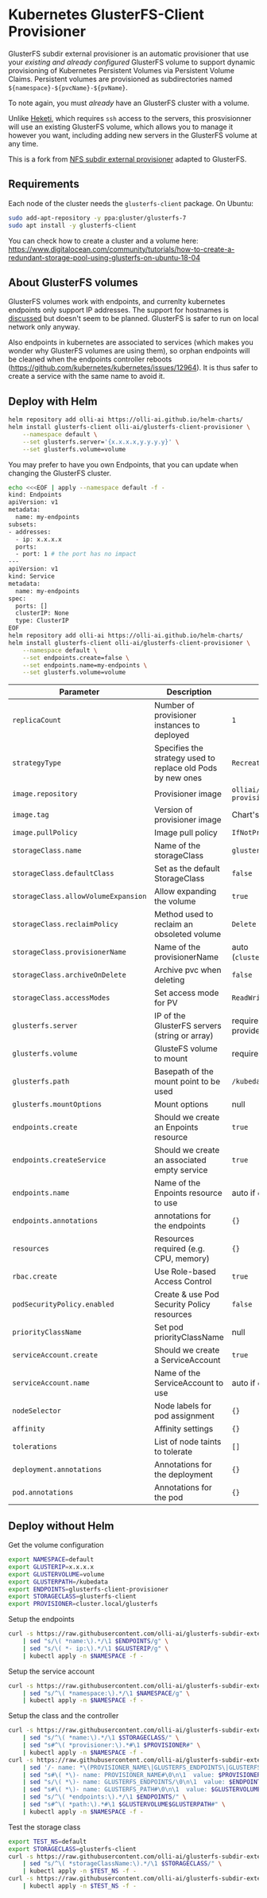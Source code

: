 # Kubernetes GlusterFS-Client Provisioner

GlusterFS subdir external provisioner is an automatic provisioner that use your _existing and already configured_ GlusterFS volume to support dynamic provisioning of Kubernetes Persistent Volumes via Persistent Volume Claims. Persistent volumes are provisioned as subdirectories named `${namespace}-${pvcName}-${pvName}`.

To note again, you must _already_ have an GlusterFS cluster with a volume.

Unlike [Heketi](https://github.com/heketi/heketi), which requires `ssh` access to the servers, this prosvisionner will use an existing GlusterFS volume, which allows you to manage it however you want, including adding new servers in the GlusterFS volume at any time.

This is a fork from [NFS subdir external provisioner](https://github.com/kubernetes-sigs/nfs-subdir-external-provisioner) adapted to GlusterFS.

## Requirements

Each node of the cluster needs the `glusterfs-client` package. On Ubuntu:
```bash
sudo add-apt-repository -y ppa:gluster/glusterfs-7
sudo apt install -y glusterfs-client
```
You can check how to create a cluster and a volume here: https://www.digitalocean.com/community/tutorials/how-to-create-a-redundant-storage-pool-using-glusterfs-on-ubuntu-18-04

## About GlusterFS volumes

GlusterFS volumes work with endpoints, and currenlty kubernetes endpoints only support IP addresses. The support for hostnames is [discussed](https://github.com/kubernetes/kubernetes/issues/4447) but doesn't seem to be planned. GlusterFS is safer to run on local network only anyway.

Also endpoints in kubernetes are associated to services (which makes you wonder why GlusterFS volumes are using them), so orphan endpoints will be cleaned when the endpoints controller reboots (https://github.com/kubernetes/kubernetes/issues/12964). It is thus safer to create a service with the same name to avoid it.

## Deploy with Helm

```bash
helm repository add olli-ai https://olli-ai.github.io/helm-charts/
helm install glusterfs-client olli-ai/glusterfs-client-provisioner \
    --namespace default \
    --set glusterfs.server='{x.x.x.x,y.y.y.y}' \
    --set glusterfs.volume=volume
```

You may prefer to have you own Endpoints, that you can update when changing the GlusterFS cluster.

```bash
echo <<<EOF | apply --namespace default -f -
kind: Endpoints
apiVersion: v1
metadata:
  name: my-endpoints
subsets:
- addresses:
  - ip: x.x.x.x
  ports:
  - port: 1 # the port has no impact
---
apiVersion: v1
kind: Service
metadata:
  name: my-endpoints
spec:
  ports: []
  clusterIP: None
  type: ClusterIP
EOF
helm repository add olli-ai https://olli-ai.github.io/helm-charts/
helm install glusterfs-client olli-ai/glusterfs-client-provisioner \
    --namespace default \
    --set endpoints.create=false \
    --set endpoints.name=my-endpoints \
    --set glusterfs.volume=volume
```

| Parameter                           | Description                                                 | Default                               |
| ----------------------------------- | ----------------------------------------------------------- | ------------------------------------- |
| `replicaCount`                      | Number of provisioner instances to deployed                 | `1`                                   |
| `strategyType`                      | Specifies the strategy used to replace old Pods by new ones | `Recreate`                            |
| `image.repository`                  | Provisioner image                                           | `olliai/glusterfs-client-provisioner` |
| `image.tag`                         | Version of provisioner image                                | Chart's version                       |
| `image.pullPolicy`                  | Image pull policy                                           | `IfNotPresent`                        |
| `storageClass.name`                 | Name of the storageClass                                    | `glusterfs-client`                    |
| `storageClass.defaultClass`         | Set as the default StorageClass                             | `false`                               |
| `storageClass.allowVolumeExpansion` | Allow expanding the volume                                  | `true`                                |
| `storageClass.reclaimPolicy`        | Method used to reclaim an obsoleted volume                  | `Delete`                              |
| `storageClass.provisionerName`      | Name of the provisionerName                                 | auto (`cluster.local/{fullName}`)     |
| `storageClass.archiveOnDelete`      | Archive pvc when deleting                                   | `false`                               |
| `storageClass.accessModes`          | Set access mode for PV                                      | `ReadWriteOnce`                       |
| `glusterfs.server`                  | IP of the GlusterFS servers (string or array)               | required if endpoints is not provided |
| `glusterfs.volume`                  | GlusteFS volume to mount                                    | required                              |
| `glusterfs.path`                    | Basepath of the mount point to be used                      | `/kubedata`                           |
| `glusterfs.mountOptions`            | Mount options                                               | null                                  |
| `endpoints.create`                  | Should we create an Enpoints resource                       | `true`                                |
| `endpoints.createService`           | Should we create an associated empty service                | `true`                                |
| `endpoints.name`                    | Name of the Enpoints resource to use                        | auto if `create`, required else       |
| `endpoints.annotations`             | annotations for the endpoints                               | `{}`                                  |
| `resources`                         | Resources required (e.g. CPU, memory)                       | `{}`                                  |
| `rbac.create`                       | Use Role-based Access Control                               | `true`                                |
| `podSecurityPolicy.enabled`         | Create & use Pod Security Policy resources                  | `false`                               |
| `priorityClassName`                 | Set pod priorityClassName                                   | null                                  |
| `serviceAccount.create`             | Should we create a ServiceAccount                           | `true`                                |
| `serviceAccount.name`               | Name of the ServiceAccount to use                           | auto if `create`, required else       |
| `nodeSelector`                      | Node labels for pod assignment                              | `{}`                                  |
| `affinity`                          | Affinity settings                                           | `{}`                                  |
| `tolerations`                       | List of node taints to tolerate                             | `[]`                                  |
| `deployment.annotations`            | Annotations for the deployment                              | `{}`                                  |
| `pod.annotations`                   | Annotations for the pod                                     | `{}`                                  |

## Deploy without Helm

Get the volume configuration
```bash
export NAMESPACE=default
export GLUSTERIP=x.x.x.x
export GLUSTERVOLUME=volume
export GLUSTERPATH=/kubedata
export ENDPOINTS=glusterfs-client-provisioner
export STORAGECLASS=glusterfs-client
export PROVISIONER=cluster.local/glusterfs
```

Setup the endpoints
```bash
curl -s https://raw.githubusercontent.com/olli-ai/glusterfs-subdir-external-provisioner/master/deploy/endpoints.yaml \
    | sed "s/\( *name:\).*/\1 $ENDPOINTS/g" \
    | sed "s/\( *- ip:\).*/\1 $GLUSTERIP/g" \
    | kubectl apply -n $NAMESPACE -f -
```

Setup the service account
```bash
curl -s https://raw.githubusercontent.com/olli-ai/glusterfs-subdir-external-provisioner/master/deploy/rbac.yaml \
    | sed "s/^\( *namespace:\).*/\1 $NAMESPACE/g" \
    | kubectl apply -n $NAMESPACE -f -
```

Setup the class and the controller
```bash
curl -s https://raw.githubusercontent.com/olli-ai/glusterfs-subdir-external-provisioner/master/deploy/class.yaml \
    | sed "s/^\( *name:\).*/\1 $STORAGECLASS/" \
    | sed "s#^\( *provisioner:\).*#\1 $PROVISIONER#" \
    | kubectl apply -n $NAMESPACE -f -
curl -s https://raw.githubusercontent.com/olli-ai/glusterfs-subdir-external-provisioner/master/deploy/deployment.yaml \
    | sed '/- name: *\(PROVISIONER_NAME\|GLUSTERFS_ENDPOINTS\|GLUSTERFS_PATH\)/{n;d}' \
    | sed "s#\( *\)- name: PROVISIONER_NAME#\0\n\1  value: $PROVISIONER#" \
    | sed "s/\( *\)- name: GLUSTERFS_ENDPOINTS/\0\n\1  value: $ENDPOINTS/" \
    | sed "s#\( *\)- name: GLUSTERFS_PATH#\0\n\1  value: $GLUSTERVOLUME$GLUSTERPATH#" \
    | sed "s/^\( *endpoints:\).*/\1 $ENDPOINTS/" \
    | sed "s#^\( *path:\).*#\1 $GLUSTERVOLUME$GLUSTERPATH#" \
    | kubectl apply -n $NAMESPACE -f -
```

Test the storage class
```bash
export TEST_NS=default
export STORAGECLASS=glusterfs-client
curl -s https://raw.githubusercontent.com/olli-ai/glusterfs-subdir-external-provisioner/master/deploy/test-claim.yaml \
    | sed "s/^\( *storageClassName:\).*/\1 $STORAGECLASS/" \
    | kubectl apply -n $TEST_NS -f -
curl -s https://raw.githubusercontent.com/olli-ai/glusterfs-subdir-external-provisioner/master/deploy/test-pod.yaml \
    | kubectl apply -n $TEST_NS -f -
```
